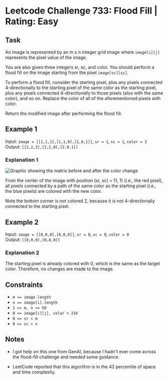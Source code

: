 # Leetcode Challenge 733: Flood Fill | Rating: Easy

## Task

An image is represented by an m x n integer grid image where `image[i][j]` represents the pixel value of the image.

You are also given three integers sr, sc, and color. You should perform a flood fill on the image starting from the pixel `image[sr][sc]`.

To perform a flood fill, consider the starting pixel, plus any pixels connected 4-directionally to the starting pixel of the same color as the starting pixel, plus any pixels connected 4-directionally to those pixels (also with the same color), and so on. Replace the color of all of the aforementioned pixels with color.

Return the modified image after performing the flood fill.

## Example 1

Input: `image = [[1,1,1],[1,1,0],[1,0,1]]`, `sr = 1`, `sc = 1`, `color = 2`  
Output: `[[2,2,2],[2,2,0],[2,0,1]]`

### Explanation 1

![Graphic showing the matrix before and after the color change](https://assets.leetcode.com/uploads/2021/06/01/flood1-grid.jpg)

From the center of the image with position (sr, sc) = (1, 1) (i.e., the red pixel), all pixels connected by a path of the same color as the starting pixel (i.e., the blue pixels) are colored with the new color.

Note the bottom corner is not colored 2, because it is not 4-directionally connected to the starting pixel.

## Example 2

Input: `image = [[0,0,0],[0,0,0]]`, `sr = 0`, `sc = 0`, `color = 0`  
Output: `[[0,0,0],[0,0,0]]`

### Explanation 2

The starting pixel is already colored with 0, which is the same as the target color. Therefore, no changes are made to the image.

## Constraints

- `m == image.length`
- `n == image[i].length`
- `1 <= m, n <= 50`
- `0 <= image[i][j], color < 216`
- `0 <= sr < m`
- `0 <= sc < n`

## Notes

- I got help on this one from GenAI, because I hadn't ever come across the flood-fill challenge and needed some guidance.

- LeetCode reported that this algorithm is in the 42 percentile of space and time complexity.
